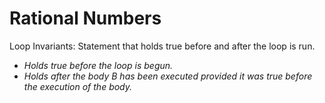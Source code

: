 # Rational Numbers

Loop Invariants: Statement that holds true before and after the loop is run.

- _Holds true before the loop is begun._
- _Holds after the body B has been executed provided it was true before the execution of the body._